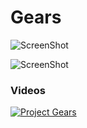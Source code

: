 # Gears

![ScreenShot](https://frozenless.com/images/gears.webp)

![ScreenShot](https://frozenless.com/images/gears-editor.webp)

### Videos

[![Project Gears](https://img.youtube.com/vi/n55BMvmhKIQ/0.jpg)](https://www.youtube.com/watch?v=n55BMvmhKIQ)
